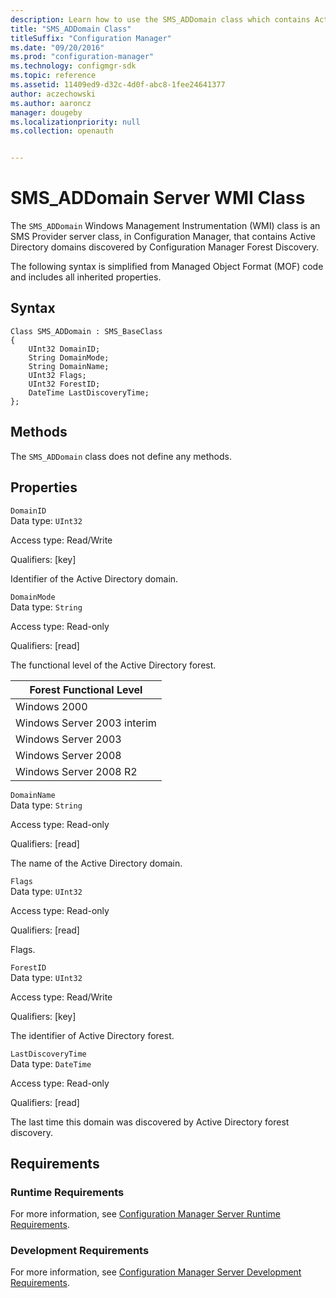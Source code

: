 ```yaml
---
description: Learn how to use the SMS_ADDomain class which contains Active Directory domains discovered by Configuration Manager Forest Discovery.
title: "SMS_ADDomain Class"
titleSuffix: "Configuration Manager"
ms.date: "09/20/2016"
ms.prod: "configuration-manager"
ms.technology: configmgr-sdk
ms.topic: reference
ms.assetid: 11409ed9-d32c-4d0f-abc8-1fee24641377
author: aczechowski
ms.author: aaroncz
manager: dougeby
ms.localizationpriority: null
ms.collection: openauth


---
```

# SMS_ADDomain Server WMI Class
The `SMS_ADDomain` Windows Management Instrumentation (WMI) class is an SMS Provider server class, in Configuration Manager, that contains Active Directory domains discovered by Configuration Manager Forest Discovery.  

 The following syntax is simplified from Managed Object Format (MOF) code and includes all inherited properties.  

## Syntax  

```  
Class SMS_ADDomain : SMS_BaseClass  
{  
    UInt32 DomainID;  
    String DomainMode;  
    String DomainName;  
    UInt32 Flags;  
    UInt32 ForestID;  
    DateTime LastDiscoveryTime;  
};  
```  

## Methods  
 The `SMS_ADDomain` class does not define any methods.  

## Properties  
 `DomainID`  
 Data type: `UInt32`  

 Access type: Read/Write  

 Qualifiers: [key]  

 Identifier of the Active Directory domain.  

 `DomainMode`  
 Data type: `String`  

 Access type: Read-only  

 Qualifiers: [read]  

 The functional level of the Active Directory forest.  

|Forest Functional Level|  
|-----------------------------|  
|Windows 2000|  
|Windows Server 2003 interim|  
|Windows Server 2003|  
|Windows Server 2008|  
|Windows Server 2008 R2|  

 `DomainName`  
 Data type: `String`  

 Access type: Read-only  

 Qualifiers: [read]  

 The name of the Active Directory domain.  

 `Flags`  
 Data type: `UInt32`  

 Access type: Read-only  

 Qualifiers: [read]  

 Flags.   

 `ForestID`  
 Data type: `UInt32`  

 Access type: Read/Write  

 Qualifiers: [key]  

 The identifier of Active Directory forest.  

 `LastDiscoveryTime`  
 Data type: `DateTime`  

 Access type: Read-only  

 Qualifiers: [read]  

 The last time this domain was discovered by Active Directory forest discovery.  

## Requirements  

### Runtime Requirements  
 For more information, see [Configuration Manager Server Runtime Requirements](../../../../../develop/core/reqs/server-runtime-requirements.md).  

### Development Requirements  
 For more information, see [Configuration Manager Server Development Requirements](../../../../../develop/core/reqs/server-development-requirements.md).  

